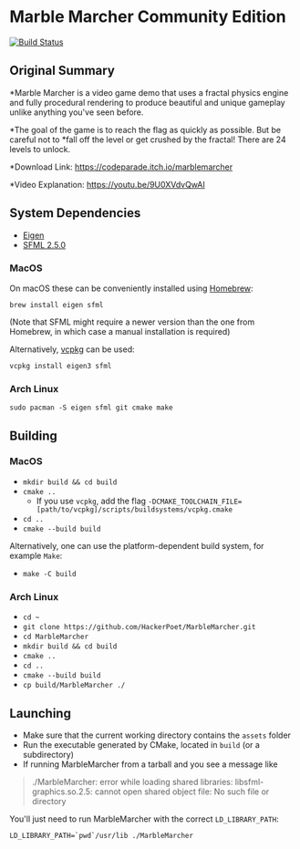# Marble Marcher Community Edition

[![Build Status](https://travis-ci.org/jgoldfar/MarbleMarcher.svg?branch=master)](https://travis-ci.org/jgoldfar/MarbleMarcher)

## Original Summary
*Marble Marcher is a video game demo that uses a fractal physics engine and fully procedural rendering to produce beautiful and unique gameplay unlike anything you've seen before.

*The goal of the game is to reach the flag as quickly as possible.  But be careful not to
*fall off the level or get crushed by the fractal!  There are 24 levels to unlock.

*Download Link: https://codeparade.itch.io/marblemarcher

*Video Explanation: https://youtu.be/9U0XVdvQwAI

## System Dependencies
* [Eigen](http://eigen.tuxfamily.org/index.php?title=Main_Page)
* [SFML 2.5.0](https://www.sfml-dev.org)
### MacOS
On macOS these can be conveniently installed using [Homebrew](https://brew.sh):

`brew install eigen sfml`

(Note that SFML might require a newer version than the one from Homebrew, in which case a manual installation is required)

Alternatively, [vcpkg](https://github.com/Microsoft/vcpkg) can be used:

`vcpkg install eigen3 sfml`
### Arch Linux
`sudo pacman -S eigen sfml git cmake make`



## Building
### MacOS
* `mkdir build && cd build`
* `cmake ..`
    * If you use `vcpkg`, add the flag `-DCMAKE_TOOLCHAIN_FILE=[path/to/vcpkg]/scripts/buildsystems/vcpkg.cmake`
* `cd ..`
* `cmake --build build`

Alternatively, one can use the platform-dependent build system, for example `Make`:

* `make -C build`
### Arch Linux
* `cd ~`
* `git clone https://github.com/HackerPoet/MarbleMarcher.git`
* `cd MarbleMarcher`
* `mkdir build && cd build`
* `cmake ..`
* `cd ..`
* `cmake --build build`
* `cp build/MarbleMarcher ./`


## Launching
* Make sure that the current working directory contains the `assets` folder
* Run the executable generated by CMake, located in `build` (or a subdirectory)
* If running MarbleMarcher from a tarball and you see a message like

> ./MarbleMarcher: error while loading shared libraries: libsfml-graphics.so.2.5: cannot open shared object file: No such file or directory

You'll just need to run MarbleMarcher with the correct `LD_LIBRARY_PATH`:

```shell
LD_LIBRARY_PATH=`pwd`/usr/lib ./MarbleMarcher
```

